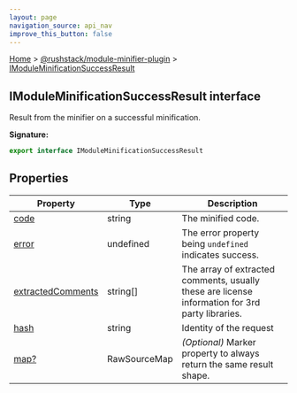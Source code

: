 ```yaml
---
layout: page
navigation_source: api_nav
improve_this_button: false
---
```



[Home](./index.md) &gt; [@rushstack/module-minifier-plugin](./module-minifier-plugin.md) &gt; [IModuleMinificationSuccessResult](./module-minifier-plugin.imoduleminificationsuccessresult.md)

## IModuleMinificationSuccessResult interface

Result from the minifier on a successful minification.

<b>Signature:</b>

```typescript
export interface IModuleMinificationSuccessResult
```

## Properties

|  Property | Type | Description |
|  --- | --- | --- |
|  [code](./module-minifier-plugin.imoduleminificationsuccessresult.code.md) | string | The minified code. |
|  [error](./module-minifier-plugin.imoduleminificationsuccessresult.error.md) | undefined | The error property being <code>undefined</code> indicates success. |
|  [extractedComments](./module-minifier-plugin.imoduleminificationsuccessresult.extractedcomments.md) | string\[\] | The array of extracted comments, usually these are license information for 3rd party libraries. |
|  [hash](./module-minifier-plugin.imoduleminificationsuccessresult.hash.md) | string | Identity of the request |
|  [map?](./module-minifier-plugin.imoduleminificationsuccessresult.map.md) | RawSourceMap | <i>(Optional)</i> Marker property to always return the same result shape. |
